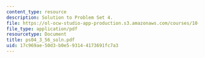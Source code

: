 ```yaml
---
content_type: resource
description: Solution to Problem Set 4.
file: https://ol-ocw-studio-app-production.s3.amazonaws.com/courses/10-40-chemical-engineering-thermodynamics-fall-2003/17c969ae50d3b0e593144173691fc7a3_ps04_3_56_soln.pdf
file_type: application/pdf
resourcetype: Document
title: ps04_3_56_soln.pdf
uid: 17c969ae-50d3-b0e5-9314-4173691fc7a3
---
```


